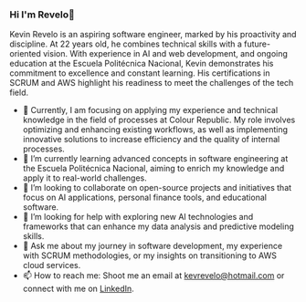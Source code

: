 ### Hi I'm Revelo👋
Kevin Revelo is an aspiring software engineer, marked by his proactivity and discipline. At 22 years old, he combines technical skills with a future-oriented vision. With experience in AI and web development, and ongoing education at the Escuela Politécnica Nacional, Kevin demonstrates his commitment to excellence and constant learning. His certifications in SCRUM and AWS highlight his readiness to meet the challenges of the tech field.

- 🔭 Currently, I am focusing on applying my experience and technical knowledge in the field of processes at Colour Republic. My role involves optimizing and enhancing existing workflows, as well as implementing innovative solutions to increase efficiency and the quality of internal processes.
- 🌱 I’m currently learning advanced concepts in software engineering at the Escuela Politécnica Nacional, aiming to enrich my knowledge and apply it to real-world challenges.
- 👯 I’m looking to collaborate on open-source projects and initiatives that focus on AI applications, personal finance tools, and educational software.
- 🤔 I’m looking for help with exploring new AI technologies and frameworks that can enhance my data analysis and predictive modeling skills.
- 💬 Ask me about my journey in software development, my experience with SCRUM methodologies, or my insights on transitioning to AWS cloud services.
- 📫 How to reach me: Shoot me an email at kevrevelo@hotmail.com or connect with me on [LinkedIn]([linkedin.com/in/kevin-revelo-flores-820262295/](https://www.linkedin.com/in/kevin-revelo-flores-820262295/)).
